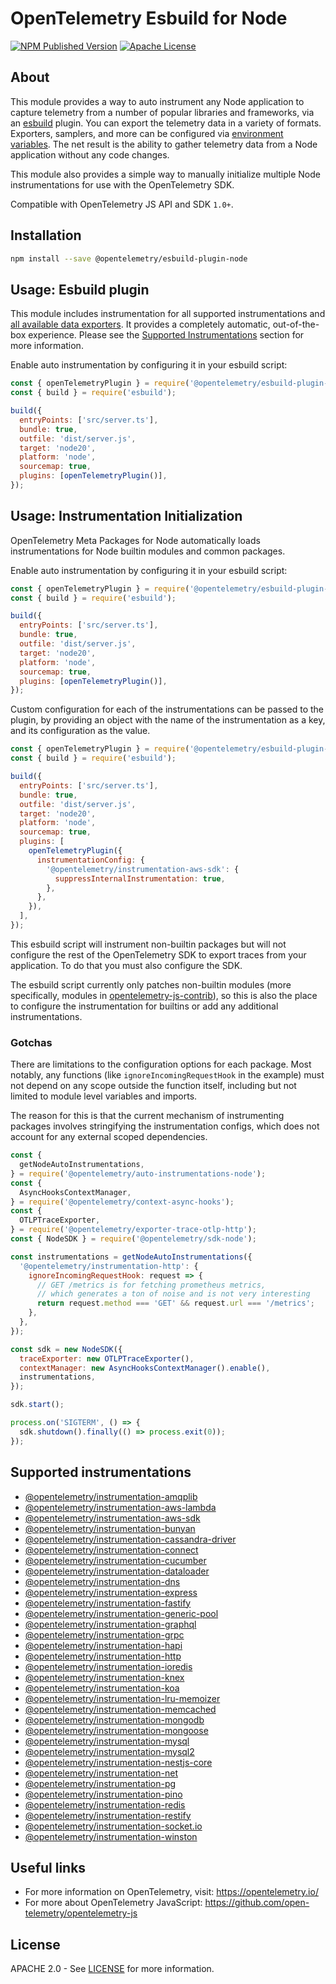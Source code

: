 # OpenTelemetry Esbuild for Node

[![NPM Published Version][npm-img]][npm-url]
[![Apache License][license-image]][license-url]

## About

This module provides a way to auto instrument any Node application to capture telemetry from a number of popular libraries and frameworks, via an [esbuild](https://esbuild.github.io/) plugin.
You can export the telemetry data in a variety of formats. Exporters, samplers, and more can be configured via [environment variables][env-var-url].
The net result is the ability to gather telemetry data from a Node application without any code changes.

This module also provides a simple way to manually initialize multiple Node instrumentations for use with the OpenTelemetry SDK.

Compatible with OpenTelemetry JS API and SDK `1.0+`.

## Installation

```bash
npm install --save @opentelemetry/esbuild-plugin-node
```

## Usage: Esbuild plugin

This module includes instrumentation for all supported instrumentations and [all available data exporters][exporter-url].
It provides a completely automatic, out-of-the-box experience.
Please see the [Supported Instrumentations](#supported-instrumentations) section for more information.

Enable auto instrumentation by configuring it in your esbuild script:

```javascript
const { openTelemetryPlugin } = require('@opentelemetry/esbuild-plugin-node');
const { build } = require('esbuild');

build({
  entryPoints: ['src/server.ts'],
  bundle: true,
  outfile: 'dist/server.js',
  target: 'node20',
  platform: 'node',
  sourcemap: true,
  plugins: [openTelemetryPlugin()],
});
```

## Usage: Instrumentation Initialization

OpenTelemetry Meta Packages for Node automatically loads instrumentations for Node builtin modules and common packages.

Enable auto instrumentation by configuring it in your esbuild script:

```javascript
const { openTelemetryPlugin } = require('@opentelemetry/esbuild-plugin-node');
const { build } = require('esbuild');

build({
  entryPoints: ['src/server.ts'],
  bundle: true,
  outfile: 'dist/server.js',
  target: 'node20',
  platform: 'node',
  sourcemap: true,
  plugins: [openTelemetryPlugin()],
});
```

Custom configuration for each of the instrumentations can be passed to the plugin, by providing an object with the name of the instrumentation as a key, and its configuration as the value.

```javascript
const { openTelemetryPlugin } = require('@opentelemetry/esbuild-plugin-node');
const { build } = require('esbuild');

build({
  entryPoints: ['src/server.ts'],
  bundle: true,
  outfile: 'dist/server.js',
  target: 'node20',
  platform: 'node',
  sourcemap: true,
  plugins: [
    openTelemetryPlugin({
      instrumentationConfig: {
        '@opentelemetry/instrumentation-aws-sdk': {
          suppressInternalInstrumentation: true,
        },
      },
    }),
  ],
});
```

This esbuild script will instrument non-builtin packages but will not configure the rest of the OpenTelemetry SDK to export traces
from your application. To do that you must also configure the SDK.

The esbuild script currently only patches non-builtin modules (more specifically, modules in [opentelemetry-js-contrib](https://github.com/open-telemetry/opentelemetry-js-contrib)), so this is also the place to configure the instrumentation
for builtins or add any additional instrumentations.

### Gotchas

There are limitations to the configuration options for each package. Most notably, any functions (like `ignoreIncomingRequestHook` in the example) must not depend on any scope outside the function itself, including but not limited to module level variables and imports.

The reason for this is that the current mechanism of instrumenting packages involves stringifying the instrumentation configs, which does not account for any external scoped dependencies.

```javascript
const {
  getNodeAutoInstrumentations,
} = require('@opentelemetry/auto-instrumentations-node');
const {
  AsyncHooksContextManager,
} = require('@opentelemetry/context-async-hooks');
const {
  OTLPTraceExporter,
} = require('@opentelemetry/exporter-trace-otlp-http');
const { NodeSDK } = require('@opentelemetry/sdk-node');

const instrumentations = getNodeAutoInstrumentations({
  '@opentelemetry/instrumentation-http': {
    ignoreIncomingRequestHook: request => {
      // GET /metrics is for fetching prometheus metrics,
      // which generates a ton of noise and is not very interesting
      return request.method === 'GET' && request.url === '/metrics';
    },
  },
});

const sdk = new NodeSDK({
  traceExporter: new OTLPTraceExporter(),
  contextManager: new AsyncHooksContextManager().enable(),
  instrumentations,
});

sdk.start();

process.on('SIGTERM', () => {
  sdk.shutdown().finally(() => process.exit(0));
});
```

## Supported instrumentations

- [@opentelemetry/instrumentation-amqplib](https://github.com/open-telemetry/opentelemetry-js-contrib/tree/main/plugins/node/instrumentation-amqplib)
- [@opentelemetry/instrumentation-aws-lambda](https://github.com/open-telemetry/opentelemetry-js-contrib/tree/main/plugins/node/opentelemetry-instrumentation-aws-lambda)
- [@opentelemetry/instrumentation-aws-sdk](https://github.com/open-telemetry/opentelemetry-js-contrib/tree/main/plugins/node/opentelemetry-instrumentation-aws-sdk)
- [@opentelemetry/instrumentation-bunyan](https://github.com/open-telemetry/opentelemetry-js-contrib/tree/main/plugins/node/opentelemetry-instrumentation-bunyan)
- [@opentelemetry/instrumentation-cassandra-driver](https://github.com/open-telemetry/opentelemetry-js-contrib/tree/main/plugins/node/opentelemetry-instrumentation-cassandra)
- [@opentelemetry/instrumentation-connect](https://github.com/open-telemetry/opentelemetry-js-contrib/tree/main/plugins/node/opentelemetry-instrumentation-connect)
- [@opentelemetry/instrumentation-cucumber](https://github.com/open-telemetry/opentelemetry-js-contrib/tree/main/plugins/node/instrumentation-cucumber)
- [@opentelemetry/instrumentation-dataloader](https://github.com/open-telemetry/opentelemetry-js-contrib/tree/main/plugins/node/instrumentation-dataloader)
- [@opentelemetry/instrumentation-dns](https://github.com/open-telemetry/opentelemetry-js-contrib/tree/main/plugins/node/opentelemetry-instrumentation-dns)
- [@opentelemetry/instrumentation-express](https://github.com/open-telemetry/opentelemetry-js-contrib/tree/main/plugins/node/opentelemetry-instrumentation-express)
- [@opentelemetry/instrumentation-fastify](https://github.com/open-telemetry/opentelemetry-js-contrib/tree/main/plugins/node/opentelemetry-instrumentation-fastify)
- [@opentelemetry/instrumentation-generic-pool](https://github.com/open-telemetry/opentelemetry-js-contrib/tree/main/plugins/node/opentelemetry-instrumentation-generic-pool)
- [@opentelemetry/instrumentation-graphql](https://github.com/open-telemetry/opentelemetry-js-contrib/tree/main/plugins/node/opentelemetry-instrumentation-graphql)
- [@opentelemetry/instrumentation-grpc](https://github.com/open-telemetry/opentelemetry-js/tree/main/experimental/packages/opentelemetry-instrumentation-grpc)
- [@opentelemetry/instrumentation-hapi](https://github.com/open-telemetry/opentelemetry-js-contrib/tree/main/plugins/node/opentelemetry-instrumentation-hapi)
- [@opentelemetry/instrumentation-http](https://github.com/open-telemetry/opentelemetry-js/tree/main/packages/opentelemetry-instrumentation-http)
- [@opentelemetry/instrumentation-ioredis](https://github.com/open-telemetry/opentelemetry-js-contrib/tree/main/plugins/node/opentelemetry-instrumentation-ioredis)
- [@opentelemetry/instrumentation-knex](https://github.com/open-telemetry/opentelemetry-js-contrib/tree/main/plugins/node/opentelemetry-instrumentation-knex)
- [@opentelemetry/instrumentation-koa](https://github.com/open-telemetry/opentelemetry-js-contrib/tree/main/plugins/node/opentelemetry-instrumentation-koa)
- [@opentelemetry/instrumentation-lru-memoizer](https://github.com/open-telemetry/opentelemetry-js-contrib/tree/main/plugins/node/instrumentation-lru-memoizer)
- [@opentelemetry/instrumentation-memcached](https://github.com/open-telemetry/opentelemetry-js-contrib/tree/main/plugins/node/opentelemetry-instrumentation-memcached)
- [@opentelemetry/instrumentation-mongodb](https://github.com/open-telemetry/opentelemetry-js-contrib/tree/main/plugins/node/opentelemetry-instrumentation-mongodb)
- [@opentelemetry/instrumentation-mongoose](https://github.com/open-telemetry/opentelemetry-js-contrib/tree/main/plugins/node/instrumentation-mongoose)
- [@opentelemetry/instrumentation-mysql](https://github.com/open-telemetry/opentelemetry-js-contrib/tree/main/plugins/node/opentelemetry-instrumentation-mysql)
- [@opentelemetry/instrumentation-mysql2](https://github.com/open-telemetry/opentelemetry-js-contrib/tree/main/plugins/node/opentelemetry-instrumentation-mysql2)
- [@opentelemetry/instrumentation-nestjs-core](https://github.com/open-telemetry/opentelemetry-js-contrib/tree/main/plugins/node/opentelemetry-instrumentation-nestjs-core)
- [@opentelemetry/instrumentation-net](https://github.com/open-telemetry/opentelemetry-js-contrib/tree/main/plugins/node/opentelemetry-instrumentation-net)
- [@opentelemetry/instrumentation-pg](https://github.com/open-telemetry/opentelemetry-js-contrib/tree/main/plugins/node/opentelemetry-instrumentation-pg)
- [@opentelemetry/instrumentation-pino](https://github.com/open-telemetry/opentelemetry-js-contrib/tree/main/plugins/node/opentelemetry-instrumentation-pino)
- [@opentelemetry/instrumentation-redis](https://github.com/open-telemetry/opentelemetry-js-contrib/tree/main/plugins/node/opentelemetry-instrumentation-redis)
- [@opentelemetry/instrumentation-restify](https://github.com/open-telemetry/opentelemetry-js-contrib/tree/main/plugins/node/opentelemetry-instrumentation-restify)
- [@opentelemetry/instrumentation-socket.io](https://github.com/open-telemetry/opentelemetry-js-contrib/tree/main/plugins/node/instrumentation-socket.io)
- [@opentelemetry/instrumentation-winston](https://github.com/open-telemetry/opentelemetry-js-contrib/tree/main/plugins/node/opentelemetry-instrumentation-winston)

## Useful links

- For more information on OpenTelemetry, visit: <https://opentelemetry.io/>
- For more about OpenTelemetry JavaScript: <https://github.com/open-telemetry/opentelemetry-js>

## License

APACHE 2.0 - See [LICENSE][license-url] for more information.

[license-url]: https://github.com/open-telemetry/opentelemetry-js-contrib/blob/main/LICENSE
[license-image]: https://img.shields.io/badge/license-Apache_2.0-green.svg?style=flat
[npm-url]: https://www.npmjs.com/package/@opentelemetry/auto-instrumentations-node
[npm-img]: https://badge.fury.io/js/%40opentelemetry%2Fauto-instrumentations-node.svg
[env-var-url]: https://github.com/open-telemetry/opentelemetry-specification/blob/main/specification/configuration/sdk-environment-variables.md#general-sdk-configuration
[exporter-url]: https://github.com/open-telemetry/opentelemetry-specification/blob/main/specification/configuration/sdk-environment-variables.md#otlp-exporter
[require-url]: https://nodejs.org/api/cli.html#-r---require-module
